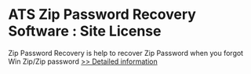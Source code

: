 # ATS Zip Password Recovery Software : Site License
Zip Password Recovery is help to recover Zip Password when you forgot Win Zip/Zip password
[>> Detailed information](https://secure.shareit.com/shareit/product.html?productid=300778935&affiliateid=200057808)